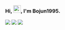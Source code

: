 ### Hi, <img src="https://github.com/rajput2107/rajput2107/blob/master/Assets/Hi.gif" width="24px" height="24px">, I'm Bojun1995.

<img align="center" src="https://github-readme-stats.vercel.app/api?username=bojun1995&show_icons=true&count_private=true&border_radius=12&title_color=58a6ff&bg_color=161b22&show_owner=true&text_color=c9d1d9&icon_color=58a6ff&hide_border=true" />

<img align="center" src="https://github-readme-streak-stats.herokuapp.com/?user=bojun1995&hide_border=true&background=161b22&ring=27d545&fire=27d545&currStreakLabel=27d545&currStreakNum=f0f6fc&sideLabels=c9d1d9&dates=8b949e&sideNums=f0f6fc&stroke=30363d" />

 <img align="center" src="https://github-readme-stats.vercel.app/api/top-langs/?username=bojun1995&show_icons=true&count_private=true&border_radius=12&layout=compact&title_color=58a6ff&bg_color=161b22&show_owner=true&text_color=c9d1d9&icon_color=58a6ff&hide_border=true" />
